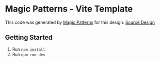 # Magic Patterns - Vite Template

This code was generated by [Magic Patterns](https://magicpatterns.com) for this design: [Source Design](https://www.magicpatterns.com/c/8wjfytncbrfg2zz3mpnpya)

## Getting Started

1. Run `npm install`
2. Run `npm run dev`
